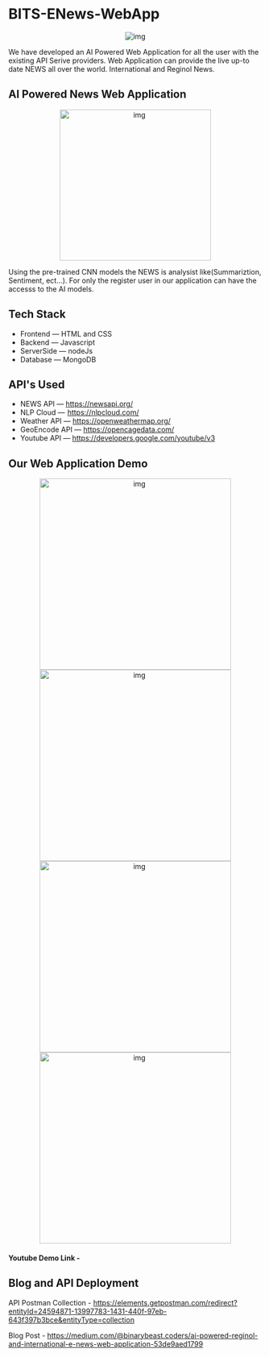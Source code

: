 # BITS-ENews-WebApp

<p align="center">
  <img src="https://user-images.githubusercontent.com/65155327/203729448-84ac182d-1241-489b-a0f3-c29069cb4e06.png" alt="img"/>
</p>
We have developed an AI Powered Web Application for all the user with the existing API Serive providers. Web Application can provide the live up-to date NEWS all over the world. International and Reginol News.

## AI Powered News Web Application
<p align="center">
  <img height='300px' src="https://user-images.githubusercontent.com/65155327/203729867-41972cc2-f2bd-47b0-83f9-bf42e12552ce.png" alt="img"/>
</p>
Using the pre-trained CNN models the NEWS is analysist like(Summariztion, Sentiment, ect…). For only the register user in our application can have the accesss to the AI models.

## Tech Stack
- Frontend — HTML and CSS
- Backend — Javascript
- ServerSide — nodeJs
- Database — MongoDB

## API's Used
- NEWS API — https://newsapi.org/
- NLP Cloud —  https://nlpcloud.com/
- Weather API — https://openweathermap.org/
- GeoEncode API — https://opencagedata.com/
- Youtube API — https://developers.google.com/youtube/v3


## Our Web Application Demo
<p align="center">
  <img height='380px' src="https://user-images.githubusercontent.com/65155327/203729448-84ac182d-1241-489b-a0f3-c29069cb4e06.png" alt="img"/>
  <img height='380px' src="https://user-images.githubusercontent.com/65155327/203820209-ed2d0fa1-6768-4433-8e05-b8e17ea9f5d5.png" alt="img"/>
  <img height='380px' src="https://user-images.githubusercontent.com/65155327/203732609-c5fd2c61-60f9-4d09-9c6f-0305a7917fef.png" alt="img"/>
  <img height='380px' src="https://user-images.githubusercontent.com/65155327/203820632-6b5a8736-102b-469c-806e-bd3ef7934bfe.png" alt="img"/>
</p>

#### Youtube Demo Link - 

## Blog and API Deployment

API Postman Collection - https://elements.getpostman.com/redirect?entityId=24594871-13997783-1431-440f-97eb-643f397b3bce&entityType=collection

Blog Post - https://medium.com/@binarybeast.coders/ai-powered-reginol-and-international-e-news-web-application-53de9aed1799
